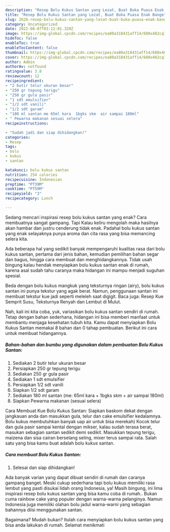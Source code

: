 ```yaml
---
description: "Resep Bolu Kukus Santan yang Lezat, Buat Buka Puasa Enak Banget"
title: "Resep Bolu Kukus Santan yang Lezat, Buat Buka Puasa Enak Banget"
slug: 2626-resep-bolu-kukus-santan-yang-lezat-buat-buka-puasa-enak-banget
category: Uncategorized
date: 2022-08-07T03:12:01.320Z
image: https://img-global.cpcdn.com/recipes/ea80a318431aff14/680x482cq70/bolu-kukus-santan-foto-resep-utama.jpg
hideToc: false
enableToc: true
enableTocContent: false
thumbnail: https://img-global.cpcdn.com/recipes/ea80a318431aff14/680x482cq70/bolu-kukus-santan-foto-resep-utama.jpg
cover: https://img-global.cpcdn.com/recipes/ea80a318431aff14/680x482cq70/bolu-kukus-santan-foto-resep-utama.jpg
author: Admin
authorAv: notfound
ratingvalue: 3.8
reviewcount: 12
recipeingredient:
- "2 butir telur ukuran besar"
- "250 gr tepung terigu"
- "250 gr gula pasir"
- "1 sdt emulsifier"
- "1/2 sdt vanili"
- "1/2 sdt garam"
- "180 ml santan me 65ml kara  1bgks skm  air sampai 180ml"
- " Pewarna makanan sesuai selera"
recipeinstructions:

- "Sudah jadi dan siap dihidangkan!"
categories:
- Resep
tags:
- bolu
- kukus
- santan

katakunci: bolu kukus santan 
nutrition: 254 calories
recipecuisine: Indonesian
preptime: "PT39M"
cooktime: "PT59M"
recipeyield: "3"
recipecategory: Lunch

---
```



Sedang mencari inspirasi resep bolu kukus santan yang enak? Cara membuatnya sangat gampang. Tapi Kalau keliru mengolah maka hasilnya akan hambar dan justru cenderung tidak enak. Padahal bolu kukus santan yang enak selayaknya punya aroma dan cita rasa yang bisa memancing selera kita.


Ada beberapa hal yang sedikit banyak mempengaruhi kualitas rasa dari bolu kukus santan, pertama dari jenis bahan, kemudian pemilihan bahan segar dan bagus, hingga cara membuat dan menghidangkannya. Tidak usah bingung kalau hendak menyiapkan bolu kukus santan enak di rumah, karena asal sudah tahu caranya maka hidangan ini mampu menjadi suguhan spesial.

Beda dengan bolu kukus mangkuk yang teksturnya ringan (airy), bolu kukus santan ini punya tekstur yang agak berat. Namun, penggunaan santan ini membuat tekstur kue jadi seperti meleleh saat digigit. Baca juga: Resep Kue Semprit Susu, Teksturnya Renyah dan Lembut di Mulut.


Nah, kali ini kita coba, yuk, variasikan bolu kukus santan sendiri di rumah. Tetap dengan bahan sederhana, hidangan ini bisa memberi manfaat untuk membantu menjaga kesehatan tubuh kita. Kamu dapat menyiapkan Bolu Kukus Santan memakai 8 bahan dan 0 tahap pembuatan. Berikut ini cara untuk membuat hidangannya.

<!--inarticleads1-->

##### Bahan-bahan dan bumbu yang digunakan dalam pembuatan Bolu Kukus Santan:

1. Sediakan 2 butir telur ukuran besar
1. Persiapkan 250 gr tepung terigu
1. Sediakan 250 gr gula pasir
1. Sediakan 1 sdt emulsifier
1. Persiapkan 1/2 sdt vanili
1. Siapkan 1/2 sdt garam
1. Sediakan 180 ml santan (me: 65ml kara + 1bgks skm + air sampai 180ml)
1. Siapkan  Pewarna makanan (sesuai selera)


Cara Membuat Kue Bolu Kukus Santan: Siapkan baskom dekat dengan jangkauan anda dan masukkan gula, telur dan cake emulsifier kedalamnya. Bolu kukus membutuhkan banyak uap air untuk bisa merekah) Kocok telur dan gula pasir sampai kental dengan mikser, kalau sudah terasa berat, masukan sebagian santan sedikit demi sedikit. Masukkan tepung terigu, maizena dan sisa cairan berselang seling, mixer terus sampai rata. Salah satu yang bisa kamu buat adalah bolu kukus santan. 

<!--inarticleads2-->

##### Cara membuat Bolu Kukus Santan:


1. Selesai dan siap dihidangkan!

Ada banyak varian yang dapat dibuat sendiri di rumah dan caranya gampang banget. Meski cukup sederhana tapi bolu kukus memiliki rasa lembut yang pasti disukai lidah orang Indonesia, ya! Masih bingung, ini lima inspirasi resep bolu kukus santan yang bisa kamu coba di rumah.. Bukan cuma rainbow cake yang populer dengan warna-warna pelanginya. Namun Indonesia juga memiliki olahan bolu jadul warna-warni yang sebagian bahannya diisi menggunakan santan. 

Bagaimana? Mudah bukan? Itulah cara menyiapkan bolu kukus santan yang bisa anda lakukan di rumah. Selamat menikmati
